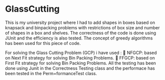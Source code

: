 # GlassCutting
This is my university project where I had to add shapes in boxes based on knapsack and binpacking problems with restrictions of box size and number of 
shapes in a box and shelves. The correctness of the code is done using JUnit and the efficiency is also tested.
The concept of greedy algorithms has been used for this piece of code.
 
For solving the Glass Cutting Problem (GCP) i have used :
 NFGCP: based on Next Fit strategy for solving Bin Packing Problems.
 FFGCP: based on First Fit strategy for solving Bin Packing Problems. 
All the testing has been done using Junit in the Correctness Testing class and the performace has been tested in the Perm=formanceTest class.
